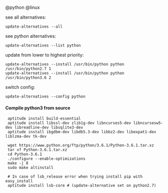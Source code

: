 @python
@linux

see all alternatives:

    update-alternatives --all


see python alternatives:

    update-alternatives --list python

update from lower to highest priority:

    update-alternatives --install /usr/bin/python python /usr/bin/python2.7 1
    update-alternatives --install /usr/bin/python python /usr/bin/python3.6 2


switch config:

    update-alternatives --config python


#### Compile python3 from source
     aptitude install build-essential
     aptitude install libssl-dev zlib1g-dev libncurses5-dev libncursesw5-dev libreadline-dev libsqlite3-dev 
     aptitude install ibgdbm-dev libdb5.3-dev libbz2-dev libexpat1-dev liblzma-dev tk-dev

     wget https://www.python.org/ftp/python/3.6.1/Python-3.6.1.tar.xz
     tar xf Python-3.6.1.tar.xz
     cd Python-3.6.1
     ./configure --enable-optimizations
     make -j 8
     sudo make altinstall

     # In case of lsb_release error when trying install pip with easy_install
     aptitude install lsb-core # (update-alternative set on python2.7)
